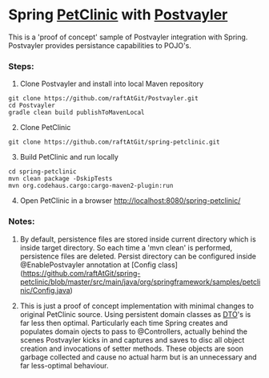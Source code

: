 # Spring [PetClinic](https://github.com/spring-projects/spring-petclinic) with [Postvayler](https://github.com/raftAtGit/Postvayler) 

This is a 'proof of concept' sample of Postvayler integration with Spring. Postvayler provides persistance capabilities to POJO's. 

### Steps:

1) Clone Postvayler and install into local Maven repository
```
git clone https://github.com/raftAtGit/Postvayler.git
cd Postvayler
gradle clean build publishToMavenLocal
```
2) Clone PetClinic
```
git clone https://github.com/raftAtGit/spring-petclinic.git
```
3) Build PetClinic and run locally
```
cd spring-petclinic
mvn clean package -DskipTests
mvn org.codehaus.cargo:cargo-maven2-plugin:run
```
4) Open PetClinic in a browser 
<http://localhost:8080/spring-petclinic/>

### Notes:

1) By default, persistence files are stored inside current directory which is inside target directory. So each time a 'mvn clean' is performed, persistence files are deleted. Persist directory can be configured inside @EnablePostvayler annotation at [Config class]  (https://github.com/raftAtGit/spring-petclinic/blob/master/src/main/java/org/springframework/samples/petclinic/Config.java)

2) This is just a proof of concept implementation with minimal changes to original PetClinic source. Using persistent domain classes as [DTO](https://en.wikipedia.org/wiki/Data_transfer_object)'s is far less then optimal. Particularly each time Spring creates and populates domain ojects to pass to @Controllers, actually behind the scenes Postvayler kicks in and captures and saves to disc all object creation and invocations of setter methods. These objects are soon garbage collected and cause no actual harm but is an unnecessary and far less-optimal behaviour.
